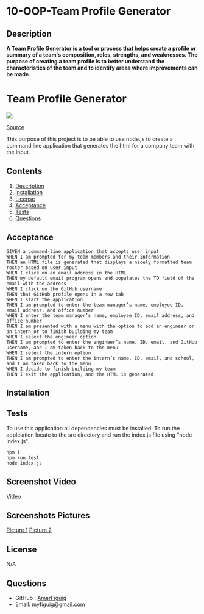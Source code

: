 # 10-OOP-Team Profile Generator

## Description

**A Team Profile Generator is a tool or process that helps create a profile or summary of a team's composition, roles, strengths, and weaknesses. The purpose of creating a team profile is to better understand the characteristics of the team and to identify areas where improvements can be made.**

# Team Profile Generator
<p>
    <img src="https://img.shields.io/badge/-OOP-yellow" />
</p>

[Source](https://shields.io/)

This purpose of this project is to be able to use node.js to create a command line application that generates the html for a company team with the input. 

## Contents

1. [Description](#description)
2. [Installation](#installation)
4. [License](#license)
5. [Acceptance](#acceptance)
6. [Tests](#tests)
7. [Questions](#questions)

## Acceptance
```
GIVEN a command-line application that accepts user input
WHEN I am prompted for my team members and their information
THEN an HTML file is generated that displays a nicely formatted team roster based on user input
WHEN I click on an email address in the HTML
THEN my default email program opens and populates the TO field of the email with the address
WHEN I click on the GitHub username
THEN that GitHub profile opens in a new tab
WHEN I start the application
THEN I am prompted to enter the team manager’s name, employee ID, email address, and office number
WHEN I enter the team manager’s name, employee ID, email address, and office number
THEN I am presented with a menu with the option to add an engineer or an intern or to finish building my team
WHEN I select the engineer option
THEN I am prompted to enter the engineer’s name, ID, email, and GitHub username, and I am taken back to the menu
WHEN I select the intern option
THEN I am prompted to enter the intern’s name, ID, email, and school, and I am taken back to the menu
WHEN I decide to finish building my team
THEN I exit the application, and the HTML is generated
```

## Installation 

## Tests
To use this application all dependencies must be installed. To run the applciation locate to the src directory and run the index.js file using "node index.js".

``````
npm i
npm run test
node index.js

``````

## Screenshot Video
[Video](https://drive.google.com/file/d/1lvyd8nxgyaEXcb7vhK1RD1R8n3rXJjtO/view?usp=share_link)

## Screenshots Pictures
[Picture 1](https://github.com/amarfiguig/10-OOP-Team/blob/8a6bb9d5aa870c710dc97c9f1d4a061d590154b8/Template/Sc.png)
[Picture 2](https://github.com/amarfiguig/10-OOP-Team/blob/8a6bb9d5aa870c710dc97c9f1d4a061d590154b8/Template/Sc2.png)

## License

N/A

## Questions

* GitHub : [AmarFiguig](https://github.com/amarfiguig)
* Email: myfiguig@gmail.com
